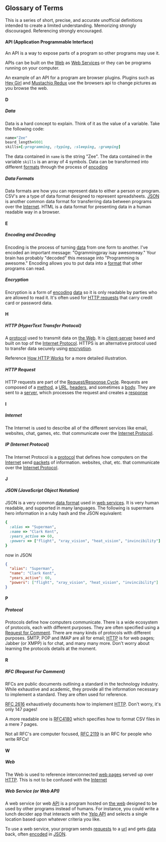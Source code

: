 ## Glossary of Terms
This is a series of short, precise, and accurate unofficial definitions intended
to create a limited understanding. Memorizing strongly discouraged. Referencing
strongly encouraged.

#### API (Application Programmable Interface)
An API is a way to expose parts of a program so other programs may use it.

APIs can be built on the [Web](#web) as [Web
Services](#web-services-or-web-apis) or they can be programs running on your
computer.

An example of an API for a program are browser plugins. Plugins such as [Hey
Girl](https://chrome.google.com/webstore/detail/hey-girl/jcpmmhaffdebnmkjelaohgjmndeongip)
and [Mustachio
Redux](https://chrome.google.com/webstore/detail/mustachio-redux/hbnnipmnpgiepegnlmekieblhjmchmbf)
use the browsers api to change pictures as you browse the web.

#### D

##### Data
Data is a hard concept to explain. Think of it as the value of a variable. Take
the following code:

```ruby
name="Zee"
beard_length=9001
skills=[:programming, :typing, :sleeping, :grumping]
```

The data contained in `name` is the string "Zee". The data contained in the
variable `skills` is an array of 4 symbols. Data can be transformed into
different [formats](#data-formats) through the process of
[encoding](#encoding-and-decoding)

##### Data Formats
Data formats are how you can represent data to either a person or program. CSV's
are a type of data format designed to represent spreadsheets.
[JSON](#json-javascript-object-notation) is another common data format for
transferring data between programs over the [Internet](#internet). HTML is a
data format for presenting data in a human readable way in a browser.

#### E

##### Encoding and Decoding
Encoding is the process of turning [data](#data) from one form to another.
I've encoded an important message: "Ogrammingpray isay awesomeay." Your brain
has probably "decoded" this message into "Programming is awesome." Encoding
allows you to put data into a [format](#data-formats) that other programs can read.


##### Encryption
Encryption is a form of [encoding](#encoding-and-decoding) [data](#data) so it
is only readable by parties who are allowed to read it. It's often used for
[HTTP requests](#http-request) that carry credit card or password data.

#### H

##### HTTP (HyperText Transfer Protocol)
A [protocol](#protocol) used to transmit data on [the Web](#web). It is
[client-server](#client-server) based and built on top of the [Internet
Protocol](#ip-internet-protocol). HTTPS is an alternative protocol used to transfer
data securely using [encryption](#encryption).

Reference [How HTTP Works](internet.md#how-http-works) for a more detailed
illustration.

##### HTTP Request
HTTP requests are part of the [Request/Response Cycle](#request-response-cycle).
Requests are composed of a [method](#http-method), a
[URL](#url-universal-resource-locator), [headers](#http-headers), and sometimes
a [body](#http-body). They are sent to a [server](#server), which processes the
request and creates a [response](#http-response)

#### I

##### Internet
The Internet is used to describe all of the different services like email,
websites, chat, games, etc. that communicate over the [Internet
Protocol](#internet-protocol).

##### IP (Internet Protocol)
The Internet Protocol is a [protocol](#protocol) that defines how computers on
the [Internet](#internet) send [packets](#packets) of information.
websites, chat, etc. that communicate over the [Internet
Protocol](#ip-internet-protocol).


#### J

##### JSON (JavaScript Object Notation)
JSON is a very common [data format](#data-format) used in [web
services](#web-service-or-web-api). It is very human readable, and supported in many
languages. The following is supermans hero information in a ruby hash and the
JSON equivalent:

```ruby
{
  :alias => "Superman",
  :name => "Clark Kent",
  :years_active => 60,
  :powers => ["flight", "xray_vision", "heat_vision", "invincibility"]
}
```
now in JSON
```json
{
  "alias": "Superman",
  "name": "Clark Kent",
  "years_active": 60,
  "powers": ["flight", "xray_vision", "heat_vision", "invincibility"]
}
```

#### P

##### Protocol
Protocols define how computers communicate. There is a wide ecosystem of
protocols, each with different purposes. They are often specified using a
[Request for Comment](#rfc-request-for-comment). There are many kinds of
protocols with different purposes. SMTP, POP and IMAP are all for email;
[HTTP](#http-hypertext-transfer-protocol) is for web pages; Jabber (or XMPP) is
for chat, and many many more. Don't worry about learning the protocols details
at the moment.

#### R

##### RFC (Request For Comment)
RFCs are public documents outlining a standard in the technology industry. While
exhaustive and academic, they provide all the information necessary to implement
a standard. They are often used for reference.

[RFC 2616](http://www.faqs.org/rfcs/rfc2616.html) exhaustively documents how to
implement [HTTP](#http-hypertext-transfer-protocol). Don't worry, it's only 147
pages!

A more readable one is [RFC4180](https://www.rfc-editor.org/rfc/rfc4180.txt)
which specifies how to format CSV files in a mere 7 pages.

Not all RFC's are computer focused, [RFC
2119](https://www.ietf.org/rfc/rfc2119.txt) is an RFC for people who write RFCs!


#### W

##### Web
The Web is used to reference interconnected [web pages](#web-pages) served up over
[HTTP](#http). This is not to be confused with the [Internet](#internet)

##### Web Service (or Web API)
A web service (or web [API](#api) is a program hosted on [the web](#web) designed to
be used by other programs instead of humans. For instance, you could write a
lunch decider app that interacts with the [Yelp
API](http://www.yelp.com/developers/documentation/v2/search_api) and selects a
single location based upon whatever criteria you like.

To use a web service, your program sends [requests](#http-request) to a
[url](#url-universal-resource-locator) and gets [data](#data) back, often
[encoded](#encoding-and-decoding) in [JSON](#json-javascript-object-notation).
